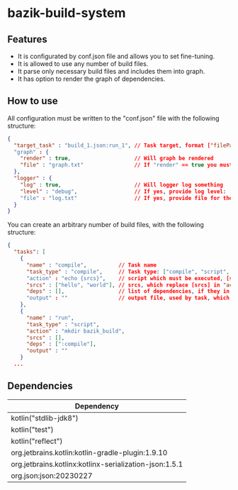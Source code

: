 # bazik-build-system

## Features
* It is configurated by conf.json file and allows you to set fine-tuning.
* It is allowed to use any number of build files.
* It parse only necessary build files and includes them into graph.
* It has option to render the graph of dependencies.

## How to use

All configuration must be written to the "conf.json" file with the following structure:
```json
{
  "target_task" : "build_1.json:run_1", // Task target, format ["filePath":"task_name"]
  "graph" : {
    "render" : true,                    // Will graph be rendered
    "file" : "graph.txt"                // If "render" == true you must provide file for rendering
  },
  "logger" : { 
    "log" : true,                       // Will logger log something
    "level" : "debug",                  // If yes, provide log level: ["debug", "info", "warnign", "error"]
    "file" : "log.txt"                  // If yes, provide file for the logging
  }
}
```

You can create an arbitrary number of build files, with the following structure:
```json
{
  "tasks": [
    {
      "name" : "compile",          // Task name
      "task_type" : "compile",     // Task type: ["compile", "script", "test"] - unused yet
      "action" : "echo {srcs}",    // script which must be executed, [srcs] will be replaced with srcs and [deps] - with outputs of dependencies tasks
      "srcs" : ["hello", "world"], // srcs, which replace [srcs] in "action"
      "deps" : [],                 // list of dependencies, if they in different build file: use filePath:taskName
      "output" : ""                // output file, used by task, which depends on this one
    },
    {
      "name" : "run",
      "task_type" : "script",
      "action" : "mkdir bazik_build",
      "srcs" : [],
      "deps" : [":compile"],
      "output" : ""
    }
  ...
```

## Dependencies

|Dependency                                            |
|---------------------                                 |
|kotlin("stdlib-jdk8")                                 |
|kotlin("test")                                        |
|kotlin("reflect")                                     |
|org.jetbrains.kotlin:kotlin-gradle-plugin:1.9.10      |
|org.jetbrains.kotlinx:kotlinx-serialization-json:1.5.1|
|org.json:json:20230227                                |
